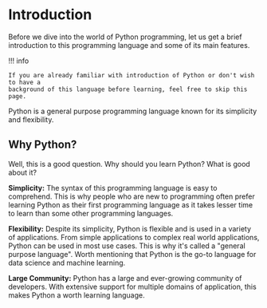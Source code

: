 # Introduction
Before we dive into the world of Python programming, let us get a brief introduction to this
programming language and some of its main features.

!!! info

    If you are already familiar with introduction of Python or don't wish to have a
    background of this language before learning, feel free to skip this page.

Python is a general purpose programming language known for its simplicity
and flexibility.

## Why Python?
Well, this is a good question. Why should you learn Python? What is good about it?

**Simplicity:** The syntax of this programming language is easy to comprehend. This
is why people who are new to programming often prefer learning Python as their first
programming language as it takes lesser time to learn than some other programming languages.

**Flexibility:** Despite its simplicity, Python is flexible and is used in a variety
of applications. From simple applications to complex real world applications, Python
can be used in most use cases. This is why it's called a "general purpose language".
Worth mentioning that Python is the go-to language for data science and machine learning.

**Large Community:** Python has a large and ever-growing community of developers. With
extensive support for multiple domains of application, this makes Python a worth learning
language.
